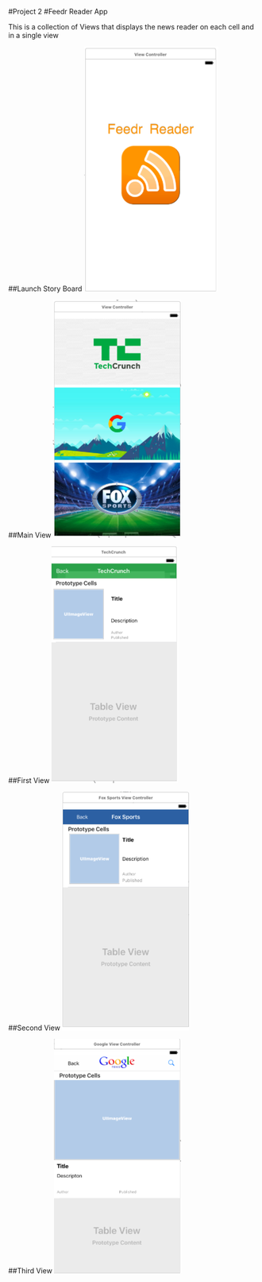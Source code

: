 #Project 2
#Feedr Reader App

This is a collection of Views that displays the news reader on each cell and in a single view

##Launch Story Board
![Screenshot](images/launchScreen.png)

##Main View
![Screenshot](images/Main.png)

##First View 
![Screenshot](images/Tc.png)

##Second View 
![Screenshot](images/Fs.png)

##Third View
![Screenshot](images/Google.png)

